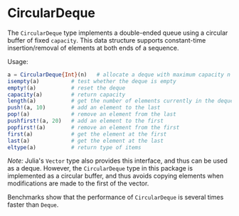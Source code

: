 # CircularDeque

The `CircularDeque` type implements a double-ended queue using a
circular buffer of fixed `capacity`. This data structure supports
constant-time insertion/removal of elements at both ends of a sequence.

Usage:

```julia
a = CircularDeque{Int}(n)   # allocate a deque with maximum capacity n
isempty(a)          # test whether the deque is empty
empty!(a)           # reset the deque
capacity(a)         # return capacity
length(a)           # get the number of elements currently in the deque
push!(a, 10)        # add an element to the last
pop!(a)             # remove an element from the last
pushfirst!(a, 20)   # add an element to the first
popfirst!(a)        # remove an element from the first
first(a)            # get the element at the first
last(a)             # get the element at the last
eltype(a)           # return type of items
```

*Note:* Julia's `Vector` type also provides this interface, and thus can
be used as a deque. However, the `CircularDeque` type in this package is
implemented as a circular buffer, and thus avoids copying elements when
modifications are made to the first of the vector.

Benchmarks show that the performance of `CircularDeque` is several times
faster than `Deque`.

